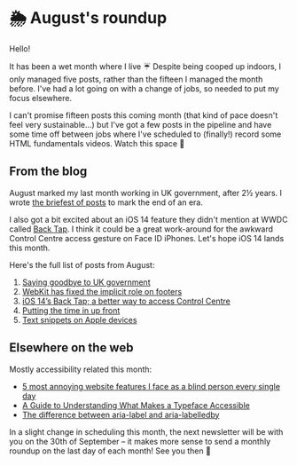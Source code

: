 # 🌦 August's roundup

Hello!

It has been a wet month where I live ☔️ Despite being cooped up indoors, I only managed five posts, rather than the fifteen I managed the month before. I've had a lot going on with a change of jobs, so needed to put my focus elsewhere.

I can't promise fifteen posts this coming month (that kind of pace doesn't feel very sustainable…) but I've got a few posts in the pipeline and have some time off between jobs where I've scheduled to (finally!) record some HTML fundamentals videos. Watch this space 🎥

## From the blog

August marked my last month working in UK government, after 2½ years. I wrote [the briefest of posts](https://www.tempertemper.net/blog/saying-goodbye-to-uk-government) to mark the end of an era.

I also got a bit excited about an iOS 14 feature they didn't mention at WWDC called [Back Tap](https://www.tempertemper.net/blog/ios-14s-back-tap-a-better-way-to-access-control-centre). I think it could be a great work-around for the awkward Control Centre access gesture on Face ID iPhones. Let's hope iOS 14 lands this month.

Here's the full list of posts from August:

1. [Saying goodbye to UK government](https://www.tempertemper.net/blog/saying-goodbye-to-uk-government)
2. [WebKit has fixed the implicit role on footers](https://www.tempertemper.net/blog/webkit-has-fixed-the-implicit-role-on-footers)
3. [iOS 14’s Back Tap; a better way to access Control Centre](https://www.tempertemper.net/blog/ios-14s-back-tap-a-better-way-to-access-control-centre)
4. [Putting the time in up front](https://www.tempertemper.net/blog/putting-the-time-in-up-front)
5. [Text snippets on Apple devices](https://www.tempertemper.net/blog/text-snippets-on-apple-devices)


## Elsewhere on the web

Mostly accessibility related this month:

- [5 most annoying website features I face as a blind person every single day](https://bighack.org/5-most-annoying-website-features-i-face-as-a-blind-screen-reader-user-accessibility/)
- [A Guide to Understanding What Makes a Typeface Accessible](https://uxdesign.cc/a-guide-to-understanding-what-makes-a-typeface-accessible-and-how-to-make-informed-decisions-9e5c0b9040a0)
- [The difference between aria-label and aria-labelledby](https://tink.uk/the-difference-between-aria-label-and-aria-labelledby/)

In a slight change in scheduling this month, the next newsletter will be with you on the 30th of September – it makes more sense to send a monthly roundup on the last day of each month! See you then 👋
